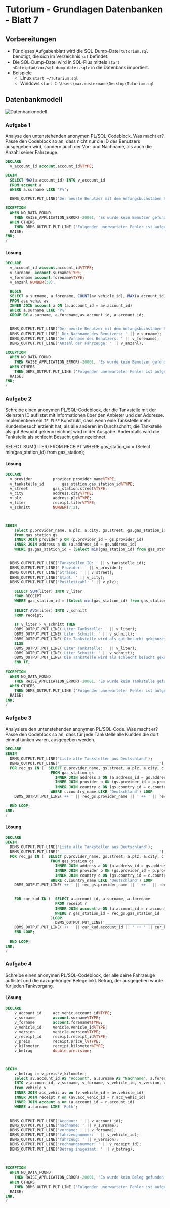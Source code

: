 # Tutorium - Grundlagen Datenbanken - Blatt 7

## Vorbereitungen
* Für dieses Aufgabenblatt wird die SQL-Dump-Datei `tutorium.sql` benötigt, die sich im Verzeichnis `sql` befindet.
* Die SQL-Dump-Datei wird in SQL-Plus mittels `start <Dateipfad/zur/sql-dump-datei.sql>` in die Datenbank importiert.
* Beispiele
  * Linux `start ~/Tutorium.sql`
  * Windows `start C:\Users\max.mustermann\Desktop\Tutorium.sql`

## Datenbankmodell
![Datenbankmodell](./img/datamodler_schema.png)

### Aufgabe 1

Analyse den untenstehenden anonymen PL/SQL-Codeblock. Was macht er?
Passe den Codeblock so an, dass nicht nur die ID des Benutzers ausgegeben wird, sondern auch der Vor- und Nachname, als auch die Anzahl seiner Fahrzeuge.

```sql
DECLARE
  v_account_id account.account_id%TYPE;

BEGIN
  SELECT MAX(a.account_id) INTO v_account_id
  FROM account a
  WHERE a.surname LIKE 'P%';

  DBMS_OUTPUT.PUT_LINE('Der neuste Benutzer mit dem Anfangsbuchstaben P im Nachnamen hat die ID ' || v_account_id);

EXCEPTION
  WHEN NO_DATA_FOUND
    THEN RAISE_APPLICATION_ERROR(-20001, 'Es wurde kein Benutzer gefunden');
  WHEN OTHERS
    THEN DBMS_OUTPUT.PUT_LINE ('Folgender unerwarteter Fehler ist aufgetreten: ');
  RAISE;
END;
/
```

 
  
#### Lösung
```sql
DECLARE
  v_account_id account.account_id%TYPE;
  v_surname	 account.surname%TYPE;
  v_forename account.forename%TYPE;
  v_anzahl NUMBER(38);

  BEGIN
  SELECT a.surname, a.forename, COUNT(av.vehicle_id), MAX(a.account_id) INTO v_surname, v_forename,v_anzahl, v_account_id
  FROM acc_vehic av
  INNER JOIN account a ON (a.account_id = av.account_id)
  WHERE a.surname LIKE 'P%'
  GROUP BY a.surname, a.forename,av.account_id, a.account_id;

  
  DBMS_OUTPUT.PUT_LINE('Der neuste Benutzer mit dem Anfangsbuchstaben P im Nachnamen hat die ID ' || v_account_id);
  DBMS_OUTPUT.PUT_LINE(' Der Nachname des Benutzers: ' || v_surname);
  DBMS_OUTPUT.PUT_LINE('Der Vorname des Benutzers: ' || v_forename);
  DBMS_OUTPUT.PUT_LINE('Anzahl der Fahrzeuge: ' || v_anzahl);
  
EXCEPTION
  WHEN NO_DATA_FOUND
    THEN RAISE_APPLICATION_ERROR(-20001, 'Es wurde kein Benutzer gefunden');
  WHEN OTHERS
    THEN DBMS_OUTPUT.PUT_LINE ('Folgender unerwarteter Fehler ist aufgetreten: ');
  RAISE;
END;
/
```

### Aufgabe 2
Schreibe einen anonymen PL/SQL-Codeblock, der die Tankstelle mit der kleinsten ID auflistet mit Informationen 
über den Anbieter und der Addresse. Implementiere ein `IF-ELSE` Konstrukt, dass wenn eine Tankstelle mehr Kundenbesuch erziehlt hat, als alle anderen im Durchschnitt, die Tankstelle als gut Besucht gekennzeichnet wird in der Ausgabe. Andernfalls wird die Tankstelle als schlecht Besucht gekennzeichnet.


SELECT SUM(LITER)
FROM RECEIPT
WHERE gas_station_id = (Select min(gas_station_id) from gas_station);


#### Lösung
```sql
DECLARE
  v_provider		 provider.provider_name%TYPE;
  v_tankstelle_id		 gas_station.gas_station_id%TYPE;
  v_street			 gas_station.street%TYPE;
  v_city			 address.city%TYPE;
  v_plz				 address.plz%TYPE; 
  v_liter			 receipt.liter%TYPE;
  v_schnitt			 NUMBER(7,2); 



BEGIN
	select p.provider_name, a.plz, a.city, gs.street, gs.gas_station_id INTO v_provider, v_plz, v_city, v_street, v_tankstelle_id
	from gas_station gs
	INNER JOIN provider p ON (p.provider_id = gs.provider_id)
	INNER JOIN address a ON (a.address_id = gs.address_id)
	WHERE gs.gas_station_id = (Select min(gas_station_id) from gas_station);

  
  DBMS_OUTPUT.PUT_LINE('Tankstellen ID: ' || v_tankstelle_id);
  DBMS_OUTPUT.PUT_LINE(' Provider: ' || v_provider);
  DBMS_OUTPUT.PUT_LINE('Strasse: ' || v_street);
  DBMS_OUTPUT.PUT_LINE('Stadt: ' || v_city);
  DBMS_OUTPUT.PUT_LINE('Postleitzahl: ' || v_plz);
  
	SELECT SUM(liter) INTO v_liter
	FROM RECEIPT
	WHERE gas_station_id = (Select min(gas_station_id) from gas_station);
	
	SELECT AVG(liter) INTO v_schnitt
	FROM receipt;
	
	IF v_liter > v_schnitt THEN
	DBMS_OUTPUT.PUT_LINE('Liter Tankstelle: ' || v_liter);
	DBMS_OUTPUT.PUT_LINE('Liter Schnitt: ' || v_schnitt);
	DBMS_OUTPUT.PUT_LINE('Die Tankstelle wird als gut besucht gekennzeichnet');
	ELSE
	DBMS_OUTPUT.PUT_LINE('Liter Tankstelle: ' || v_liter);
	DBMS_OUTPUT.PUT_LINE('Liter Schnitt: ' || v_schnitt);
	DBMS_OUTPUT.PUT_LINE('Die Tankstelle wird als schlecht besucht gekennzeichnet, da: ' || v_liter || ' < ' || v_schnitt );
	END IF;
  
EXCEPTION
  WHEN NO_DATA_FOUND
    THEN RAISE_APPLICATION_ERROR(-20001, 'Es wurde kein Tankstelle gefunden');
  WHEN OTHERS
    THEN DBMS_OUTPUT.PUT_LINE ('Folgender unerwarteter Fehler ist aufgetreten: ');
  RAISE;
END;
/
```

### Aufgabe 3
Analysiere den untenstehenden anonymen PL/SQL-Code. Was macht er?
Passe den Codeblock so an, dass für jede Tankstelle alle Kunden die dort einmal tanken waren, ausgegeben werden.

```sql
DECLARE
BEGIN
  DBMS_OUTPUT.PUT_LINE('Liste alle Tankstellen aus Deutschland');
  DBMS_OUTPUT.PUT_LINE('____________________________________________');
  FOR rec_gs IN (  SELECT p.provider_name, gs.street, a.plz, a.city, c.country_name
                    FROM gas_station gs
                      INNER JOIN address a ON (a.address_id = gs.address_id)
                      INNER JOIN provider p ON (gs.provider_id = p.provider_id)
                      INNER JOIN country c ON (gs.country_id = c.country_id)
                    WHERE c.country_name LIKE 'Deutschland') LOOP
    DBMS_OUTPUT.PUT_LINE('++ ' || rec_gs.provider_name || ' ++ ' || rec_gs.street || ' ++ ' || rec_gs.plz || ' ++ ' || rec_gs.city || ' ++ ' || rec_gs.country_name);
	
  END LOOP;
END;
/
```

#### Lösung
```sql
DECLARE
BEGIN
  DBMS_OUTPUT.PUT_LINE('Liste alle Tankstellen aus Deutschland');
  DBMS_OUTPUT.PUT_LINE('____________________________________________');
  FOR rec_gs IN (  SELECT p.provider_name, gs.street, a.plz, a.city, c.country_name, gs.gas_station_id
                    FROM gas_station gs
                      INNER JOIN address a ON (a.address_id = gs.address_id)
                      INNER JOIN provider p ON (gs.provider_id = p.provider_id)
                      INNER JOIN country c ON (gs.country_id = c.country_id)
                    WHERE c.country_name LIKE 'Deutschland') LOOP
    DBMS_OUTPUT.PUT_LINE('++ ' || rec_gs.provider_name || ' ++ ' || rec_gs.street || ' ++ ' || rec_gs.plz || ' ++ ' || rec_gs.city || ' ++ ' || rec_gs.country_name);
	
	
	FOR cur_kud IN (  SELECT a.account_id, a.surname, a.forename
					  FROM receipt r
                      INNER JOIN account a ON (a.account_id = r.account_id)
					  WHERE r.gas_station_id = rec_gs.gas_station_id
					)LOOP
					  DBMS_OUTPUT.PUT_LINE('____________________________________________');
    DBMS_OUTPUT.PUT_LINE('++ ' || cur_kud.account_id || ' ++ ' || cur_kud.surname || ' ++ ' || cur_kud.forename);
	END LOOP;
	
  END LOOP;
END;
/
```

### Aufgabe 4
Schreibe einen anonymen PL/SQL-Codeblock, der alle deine Fahrzeuge auflistet und die dazugehörigen Belege inkl. Betrag, der ausgegeben wurde für jeden Tankvorgang.

#### Lösung
```sql
DECLARE
	v_account_id	 acc_vehic.account_id%TYPE;
	v_surname		 account.surname%TYPE;
	v_forname		 account.forename%TYPE;
	v_vehicle_id	 vehicle.vehicle_id%TYPE;
	v_version		 vehicle.version%TYPE;
	v_receipt_id	 receipt.receipt_id%TYPE;
	v_preis			 receipt.price_l%TYPE;
	v_kilometer		 receipt.kilometer%TYPE;
	v_betrag		 double precision;



BEGIN
	v_betrag := v_preis*v_kilometer;
	select av.account_id AS "Account", a.surname AS "Nachname", a.forename AS "Vorname", v.vehicle_id AS "Fahrzeugnummer", v.version AS "Fahrzeug", r.receipt_id AS "Rechnungsnummer", r.price_l * r.kilometer AS "Betrag insgesamt"
	INTO v_account_id, v_surname, v_forname, v_vehicle_id, v_version, v_receipt_id, v_betrag
	from vehicle v
	INNER JOIN acc_vehic av on (v.vehicle_id = av.vehicle_id) 
	INNER JOIN receipt r on (av.acc_vehic_id = r.acc_vehic_id)
	INNER JOIN account a on (a.account_id = r.account_id)
	WHERE a.surname LIKE 'Roth';

  
  DBMS_OUTPUT.PUT_LINE('Account: ' || v_account_id);
  DBMS_OUTPUT.PUT_LINE('nachname: ' || v_surname);
  DBMS_OUTPUT.PUT_LINE('vorname: ' || v_forname);
  DBMS_OUTPUT.PUT_LINE('fahrzeugnummer: ' || v_vehicle_id);
  DBMS_OUTPUT.PUT_LINE('fahrzeug: ' || v_version);
  DBMS_OUTPUT.PUT_LINE('rechnungsnummer: ' || v_receipt_id);
  DBMS_OUTPUT.PUT_LINE('Betrag insgesamt: ' || v_betrag);
  
 
  
EXCEPTION
  WHEN NO_DATA_FOUND
    THEN RAISE_APPLICATION_ERROR(-20001, 'Es wurde kein Beleg gefunden');
  WHEN OTHERS
    THEN DBMS_OUTPUT.PUT_LINE ('Folgender unerwarteter Fehler ist aufgetreten: ');
  RAISE;
END;
/
```
